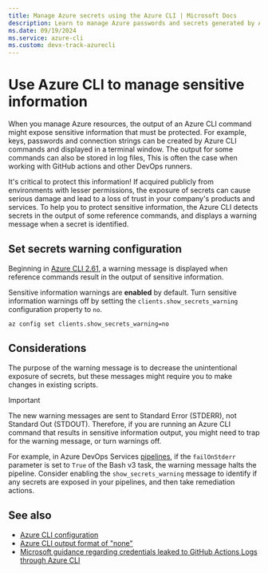 ```yaml
---
title: Manage Azure secrets using the Azure CLI | Microsoft Docs
description: Learn to manage Azure passwords and secrets generated by Azure CLI commands.
ms.date: 09/19/2024
ms.service: azure-cli
ms.custom: devx-track-azurecli
---
```


# Use Azure CLI to manage sensitive information

When you manage Azure resources, the output of an Azure CLI command might expose sensitive information that must be protected. For example, keys, passwords and connection strings can be created by Azure CLI commands and displayed in a terminal window. The output for some commands can also be stored in log files, This is often the case when working with GitHub actions and other DevOps runners.

It's critical to protect this information! If acquired publicly from environments with lesser permissions, the exposure of secrets can cause serious damage and lead to a loss of trust in your company's products and services. To help you to protect sensitive information, the Azure CLI detects secrets in the output of some reference commands, and displays a warning message when a secret is identified.

## Set secrets warning configuration

Beginning in [Azure CLI 2.61](./release-notes-azure-cli.md#may-21-2024), a warning message is displayed when reference commands result in the output of sensitive information.

Sensitive information warnings are **enabled** by default. Turn sensitive information warnings off by setting the `clients.show_secrets_warning` configuration property to `no`.

```azurecli-interactive
az config set clients.show_secrets_warning=no
```

## Considerations

The purpose of the warning message is to decrease the unintentional exposure of secrets, but these messages might require you to make changes in existing scripts.

> [!IMPORTANT]
> The new warning messages are sent to Standard Error (STDERR), not Standard Out (STDOUT).
> Therefore, if you are running an Azure CLI command that results in sensitive information output, you might need to trap for the warning message, or turn warnings off.

For example, in Azure DevOps Services [pipelines](/azure/devops/pipelines/get-started/what-is-azure-pipelines), if the `failOnStderr` parameter is set to `True` of the Bash v3 task, the warning message halts the pipeline. Consider enabling the `show_secrets_warning` message to identify if any secrets are exposed in your pipelines, and then take remediation actions.

## See also

* [Azure CLI configuration](./azure-cli-configuration.md)
* [Azure CLI output format of "none"](./format-output-azure-cli.md#none-output-format)
* [Microsoft guidance regarding credentials leaked to GitHub Actions Logs through Azure CLI](https://msrc.microsoft.com/blog/2023/11/microsoft-guidance-regarding-credentials-leaked-to-github-actions-logs-through-azure-cli/)
